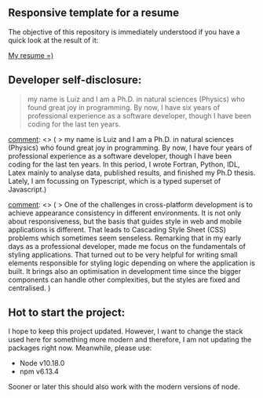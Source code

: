 ## Responsive template for a resume

The objective of this repository is immediately understood
if you have a quick look at the result of it:

[My resume =)](https://carneirodotdev.github.io/Curriculum_Vitae/dist/index.html)

## Developer self-disclosure:

> my name is Luiz and I am a Ph.D. in natural sciences (Physics) who found great joy in programming. By now, I have six years of professional experience as a software developer, though I have been coding for the last ten years.

[comment]: <> (I wrote the text below in 2020, probably. It is still a good and extensive self-disclosure, but I feel as it is too much information.)

[comment]: <> (> Dear reader,)

[comment]: <> ( > my name is Luiz and I am a Ph.D. in natural sciences (Physics) who found great joy in programming. By now, I have four years of professional experience as a software developer, though I have been coding for the last ten years. In this period, I wrote Fortran, Python, IDL, Latex mainly to analyse data, published results, and finished my Ph.D thesis. Lately, I am focussing on Typescript, which is a typed superset of Javascript.)

[comment]: <> ( > Professionally, React Native and React Web have been my playground. I used NextJS to publish an AMP website, which was the first product of the company to use end to end tests with Cypress and was a project managed entirely by me alone. These days, I am working on a NodeJs application which will be the first company's product with GraphQL. In parallel, I continuously write cross-platform components, meaning code libraries to be used on the web as also on mobile.)

[comment]: <> ( > One of the challenges in cross-platform development is to achieve appearance consistency in different environments. It is not only about responsiveness, but the basis that guides style in web and mobile applications is different. That leads to Cascading Style Sheet (CSS) problems which sometimes seem senseless. Remarking that in my early days as a professional developer, made me focus on the fundamentals of styling applications. That turned out to be very helpful for writing small elements responsible for styling logic depending on where the application is built. It brings also an optimisation in development time since the bigger components can handle other complexities, but the styles are fixed and centralised. )

[comment]: <> ( > A couple of months after that, when my department was moving from Javascript to Typescript, we quickly met a time-consuming problem. At some point, some procedures had to be run depending on an object type. In other words, the object's interface had to be verified before the next line of code. As more than one person on the team had the same problem, I was very excited to find a solution. I decided then to read the whole Typescript documentation since It was a predictable issue. The complexity solution is called type guards. It skips the scope of this text to explain the solution details. After that happened, I started to read the documentation of technologies before even encountering a problem. There is always at least a minimal new feature to be learned. )

[comment]: <> ( > My happiness in programming will always be followed by challenges as described above. Meanwhile, It is clear to me that communication plays a key role in understanding problems and finding solutions. That is why I make what is possible to improve my connection with my peers and make everyone's woking hours more enjoyable and productive. )

[comment]: <> ( > Luiz Carneiro )

## Hot to start the project:

I hope to keep this project updated. However, I want to change the stack used here for something more modern and therefore, I am not updating the packages right now. Meanwhile, please use:

- Node v10.18.0
- npm v6.13.4

Sooner or later this should also work with the modern versions of node.

